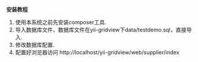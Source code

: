 
**安装教程**
1. 使用本系统之前先安装composer工具.
2. 导入数据库文件，数据库文件在yii-gridview下data/testdemo.sql，直接导入.
3. 修改数据库配置.
4. 配置好浏览器访问 http://localhost/yii-gridview/web/supplier/index
